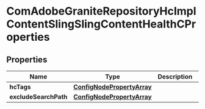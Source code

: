 
# ComAdobeGraniteRepositoryHcImplContentSlingSlingContentHealthCProperties

## Properties
Name | Type | Description | Notes
------------ | ------------- | ------------- | -------------
**hcTags** | [**ConfigNodePropertyArray**](ConfigNodePropertyArray.md) |  |  [optional]
**excludeSearchPath** | [**ConfigNodePropertyArray**](ConfigNodePropertyArray.md) |  |  [optional]



